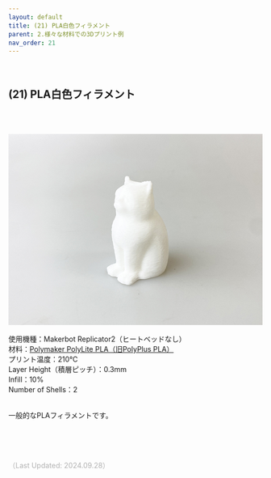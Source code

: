 ```yaml
---
layout: default
title: (21) PLA白色フィラメント
parent: 2.様々な材料での3Dプリント例
nav_order: 21
---
```


<br>

## (21) PLA白色フィラメント
<br><br>

<p><img src="assets/03/30.jpg"/></p>

使用機種：Makerbot Replicator2（ヒートベッドなし）<br>
材料：[Polymaker PolyLite PLA（旧PolyPlus PLA）](https://www.poly-maker.jp/polylite-pla.html)<br>
プリント温度：210℃<br>
Layer Height（積層ピッチ）：0.3mm<br>
Infill：10%<br>
Number of Shells：2<br>
<br>

一般的なPLAフィラメントです。

<br><br><br>

<span style="color: #B2B2B2">
（Last Updated: 2024.09.28）
</span>
